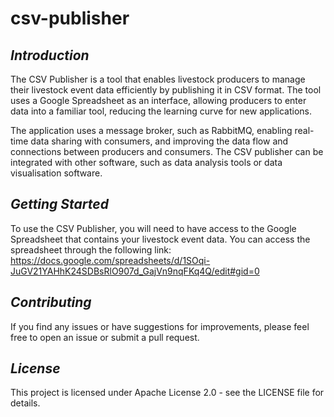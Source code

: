 # csv-publisher

## _Introduction_
The CSV Publisher is a tool that enables livestock producers to manage their livestock event data efficiently by publishing it in CSV format. The tool uses a Google Spreadsheet as an interface, allowing producers to enter data into a familiar tool, reducing the learning curve for new applications.

The application uses a message broker, such as RabbitMQ, enabling real-time data sharing with consumers, and improving the data flow and connections between producers and consumers. The CSV publisher can be integrated with other software, such as data analysis tools or data visualisation software.

## _Getting Started_
To use the CSV Publisher, you will need to have access to the Google Spreadsheet that contains your livestock event data. You can access the spreadsheet through the following link: https://docs.google.com/spreadsheets/d/1SOqi-JuGV21YAHhK24SDBsRlO907d_GajVn9nqFKq4Q/edit#gid=0

## _Contributing_
If you find any issues or have suggestions for improvements, please feel free to open an issue or submit a pull request.

## _License_
This project is licensed under Apache License 2.0 - see the LICENSE file for details.
